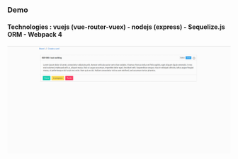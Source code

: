 
### Demo

#### Technologies : vuejs (vue-router-vuex) - nodejs (express) - Sequelize.js ORM - Webpack 4

![Imgur Image](image/source.gif)
